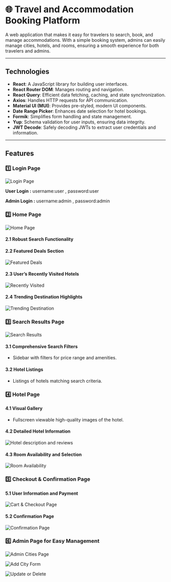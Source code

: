 # 🌐 Travel and Accommodation Booking Platform

A web application that makes it easy for travelers to search, book, and manage accommodations. With a simple booking system, admins can easily manage cities, hotels, and rooms, ensuring a smooth experience for both travelers and admins.

---

## Technologies  
- **React**: A JavaScript library for building user interfaces.
- **React Router DOM**: Manages routing and navigation.  
- **React Query**: Efficient data fetching, caching, and state synchronization.  
- **Axios**: Handles HTTP requests for API communication.  
- **Material UI (MUI)**: Provides pre-styled, modern UI components.  
- **Date Range Picker**: Enhances date selection for hotel bookings.  
- **Formik**: Simplifies form handling and state management.  
- **Yup**: Schema validation for user inputs, ensuring data integrity.   
- **JWT Decode**: Safely decoding JWTs to extract user credentials and information.

---

## Features  

### 1️⃣ Login Page  
![Login Page](src/assets/login.png)  

**User Login :**
username:user , password:user

**Admin Login :**
username:admin , password:admin

### 2️⃣ Home Page  
![Home Page](src/assets/homePage.png)  

#### 2.1 Robust Search Functionality  

#### 2.2 Featured Deals Section  
![Featured Deals](src/assets/deals.png)

#### 2.3 User’s Recently Visited Hotels  
 ![Recently Visited](src/assets/recentlyVisited.png)   

#### 2.4 Trending Destination Highlights  
![Trending Destination](src/assets/trending.png)    

### 3️⃣ Search Results Page  
![Search Results](src/assets/searchReasultPage.png)  

#### 3.1 Comprehensive Search Filters  
- Sidebar with filters for price range and amenities.  

#### 3.2 Hotel Listings  
- Listings of hotels matching search criteria.  

### 4️⃣ Hotel Page  

#### 4.1 Visual Gallery  
- Fullscreen viewable high-quality images of the hotel.  

#### 4.2 Detailed Hotel Information  
![Hotel description and reviews](src/assets/description&reviews.png)   

#### 4.3 Room Availability and Selection  
![Room Availability](src/assets/Rooms.png)   

### 5️⃣ Checkout & Confirmation Page  

#### 5.1 User Information and Payment  
![Cart & Checkout Page](src/assets/Cart&checkout.png)    
  
#### 5.2 Confirmation Page 
![Confirmation Page](src/assets/confirmationDetails.png)    

### 6️⃣ Admin Page for Easy Management  
![Admin Cities Page](src/assets/adminCitiesPage.png)  

![Add City Form](src/assets/addForm.png)  

![Update or Delete](src/assets/update&delete.png)  

